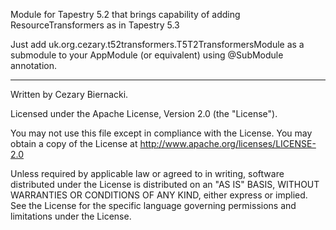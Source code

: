 Module for Tapestry 5.2 that brings capability of adding ResourceTransformers as in Tapestry 5.3

Just add uk.org.cezary.t52transformers.T5T2TransformersModule as a submodule to your AppModule (or equivalent) 
using @SubModule annotation.


---
Written by Cezary Biernacki.

Licensed under the Apache License, Version 2.0 (the "License").

You may not use this file except in compliance with the License.
You may obtain a copy of the License at
  http://www.apache.org/licenses/LICENSE-2.0

Unless required by applicable law or agreed to in writing, software
distributed under the License is distributed on an "AS IS" BASIS,
WITHOUT WARRANTIES OR CONDITIONS OF ANY KIND, either express or implied.
See the License for the specific language governing permissions and
limitations under the License.


